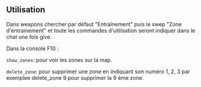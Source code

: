 ## Utilisation
Dans weapons chercher par défaut "Entraînement" puis le swep "Zone d'entrainement" et toute les commandes d'utilisation seront indiquer dans le chat une fois give.

Dans la console F10 : 

```show_zones```: pour voir les zones sur la map.

```delete_zone```: pour supprimer une zone en indiquant son numéro 1, 2, 3 par exemplee delete_zone 9 pour supprimer la 9 ème zone.
